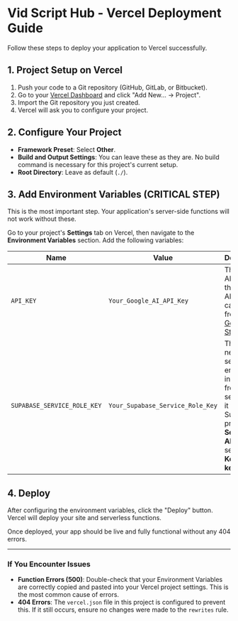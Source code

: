 # Vid Script Hub - Vercel Deployment Guide

Follow these steps to deploy your application to Vercel successfully.

## 1. Project Setup on Vercel

1.  Push your code to a Git repository (GitHub, GitLab, or Bitbucket).
2.  Go to your [Vercel Dashboard](https://vercel.com/dashboard) and click "Add New... -> Project".
3.  Import the Git repository you just created.
4.  Vercel will ask you to configure your project.

## 2. Configure Your Project

-   **Framework Preset**: Select **Other**.
-   **Build and Output Settings**: You can leave these as they are. No build command is necessary for this project's current setup.
-   **Root Directory**: Leave as default (`./`).

## 3. Add Environment Variables (CRITICAL STEP)

This is the most important step. Your application's server-side functions will not work without these.

Go to your project's **Settings** tab on Vercel, then navigate to the **Environment Variables** section. Add the following variables:

| Name                        | Value                                                              | Description                                                                                             |
| --------------------------- | ------------------------------------------------------------------ | ------------------------------------------------------------------------------------------------------- |
| `API_KEY`                   | `Your_Google_AI_API_Key`                                           | This is your API key for the Gemini API. You can get this from [Google AI Studio](https://aistudio.google.com/app/apikey). |
| `SUPABASE_SERVICE_ROLE_KEY` | `Your_Supabase_Service_Role_Key`                                   | This key is needed to send client email invitations from the server. Find it in your Supabase project's **Settings -> API** section. **Keep this key secret!** |

## 4. Deploy

After configuring the environment variables, click the "Deploy" button. Vercel will deploy your site and serverless functions.

Once deployed, your app should be live and fully functional without any 404 errors.

---

### If You Encounter Issues

-   **Function Errors (500)**: Double-check that your Environment Variables are correctly copied and pasted into your Vercel project settings. This is the most common cause of errors.
-   **404 Errors**: The `vercel.json` file in this project is configured to prevent this. If it still occurs, ensure no changes were made to the `rewrites` rule.